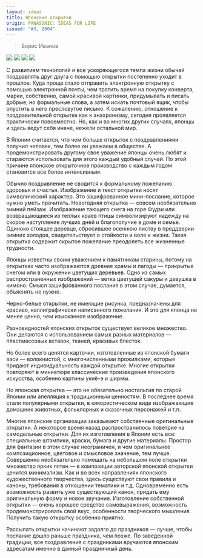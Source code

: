 ```yaml
---
layout: ideas
title: Японские открытки
origin: PANASONIC: IDEAS FOR LIFE
issued: "#3, 2004"
---
```

> Борис Иванов

![](/assets/img/papers/haiku/37.jpg)
![](/assets/img/papers/haiku/38.jpg)
![](/assets/img/papers/haiku/39.jpg)
![](/assets/img/papers/haiku/40.jpg)

С развитием технологий и все ускоряющегося темпа жизни обычай поздравлять друг друга с помощью открытки постепенно уходит в прошлое. Куда проще стало отправить электронную открытку с помощью электронной почты, чем тратить время на покупку конверта, марки, собственно, самой красивой картинки, придумывать и писать добрые, но формальные слова, а затем искать почтовый ящик, чтобы опустить в него пресловутое письмо. К сожалению, отношение к поздравительной открытке как к анахронизму, сегодня проявляется практически повсеместно. Но, как и во многих других случаях, японцы и здесь ведут себя иначе, нежели остальной мир. 

В Японии считается, что чем больше открыток с поздравлениями получил человек, тем более он уважаем в обществе. А продемонстрировать другому свое уважение японцы очень любят и стараются использовать для этого каждый удобный случай. По этой причине японское открыточное производство с каждым годом становится все более интенсивным. 

Обычно поздравление не сводится к формальному пожеланию здоровья и счастья. Изображение и текст открытки носят символический характер. Это зашифрованное мини-послание, которое нужно уметь прочитать. Новогодняя открытка — совсем необязательно зимний пейзаж. Изображение тающего снега на горе Фудзи или возвращающиеся из теплых краев птицы символизируют надежду на скорое наступление лучших дней и благополучие в доме и семье. Одиноко стоящее деревце, сбросившее осеннюю листву в преддверии зимних холодов, свидетельствует о стойкости и воле к жизни. Такая открытка содержит скрытое пожелание преодолеть все жизненные трудности. 

Японцы известны своим уважением к памятникам старины, потому на открытках часто изображаются древние храмы и пагоды — прикрытые снегом или в окружении цветущих деревьев. Одно из самых распространенных изображений — ветка цветущей сакуры и девушка в кимоно. Смысл зашифрованного послания в этом случае, думается, объяснять не нужно. 

Черно-белые открытки, не имеющие рисунка, предназначены для красиво, каллиграфически написанного пожелания. И это для японца не менее ценно, чем изысканное изображение. 

Разновидностей японских открыток существует великое множество. Они делаются с использованием самых разных материалов — пластмассовых вставок, тканей, красивых блесток. 

Но более всего ценятся карточки, изготовленные из японской бумаги васи — волокнистой, с многочисленными прожилками, которые придают индивидуальность каждой открытке. Многие открытки повторяют в миниатюре классические произведения японского искусства, особенно картины укиё-э и ширмы. 

Но японская открытка — это не обязательно ностальгия по старой Японии или апелляция к традиционным ценностям. В последнее время стали популярными открытки, в юмористическом виде изображающие домашних животных, фольклорных и сказочных персонажей и т.п. 

Многие японские организации заказывают собственные оригинальные открытки. А некоторое время назад распространилось поветрие на самодельные открытки. Для их изготовления в Японии есть все: специальные штампики, краски, бумага и другие материалы. Простор для фантазии в этом случае неограничен, и чем оригинальнее композиционное, цветовое и смысловое значение, тем лучше. Совершенно необязательно помещать на небольшом поле открытки множество ярких пятен — в композиции авторской японской открытки ценится минимализм. Как и во всех направлениях японского художественного творчества, здесь существуют свои правила и каноны, требования в отношении тематики и т.д. Одновременно есть возможность развить уже существующий канон, придать ему оригинальную форму и новое звучание. Изготовление собственной открытки — очень хорошее средство самовыражения, возможность продемонстрировать свой вкус, особенности творческого мышления. Получить такую открытку особенно приятно. 

Рассылать открытки начинают задолго до праздников — лучше, чтобы послание дошло раньше праздника, чем позже. По заведенной традиции, все поздравления с праздниками вручаются японским адресатам именно в данный праздничный день.
